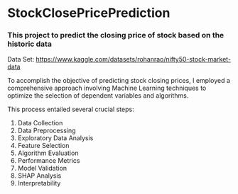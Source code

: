 # StockClosePricePrediction

### This project to predict the closing price of stock based on the historic data

Data Set: https://www.kaggle.com/datasets/rohanrao/nifty50-stock-market-data

To accomplish the objective of predicting stock closing prices, I employed a comprehensive approach involving Machine Learning techniques to optimize the selection of dependent variables and algorithms. 

This process entailed several crucial steps:
1. Data Collection
2. Data Preprocessing
3. Exploratory Data Analysis
4. Feature Selection
5. Algorithm Evaluation
6. Performance Metrics
7. Model Validation
8. SHAP Analysis
9. Interpretability
